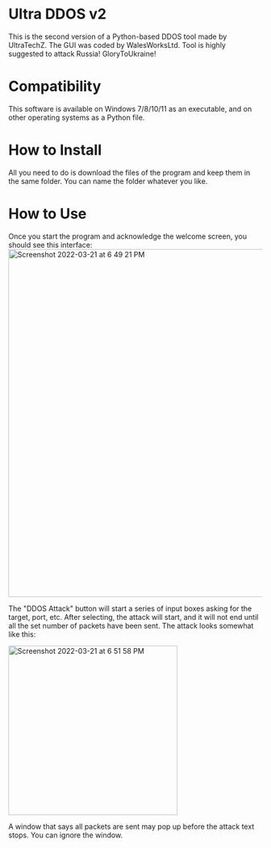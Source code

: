 # Ultra DDOS v2
This is the second version of a Python-based DDOS tool made by UltraTechZ. The GUI was coded by WalesWorksLtd.
Tool is highly suggested to attack Russia! GloryToUkraine!

# Compatibility
This software is available on Windows 7/8/10/11 as an executable, and on other operating systems as a Python file.

# How to Install
All you need to do is download the files of the program and keep them in the same folder. You can name the folder whatever you like.

# How to Use
Once you start the program and acknowledge the welcome screen, you should see this interface:
<img width="688" alt="Screenshot 2022-03-21 at 6 49 21 PM" src="https://user-images.githubusercontent.com/87256750/159246596-f236f6fd-c684-4d2b-8e3d-83e2094cc057.png">

The "DDOS Attack" button will start a series of input boxes asking for the target, port, etc. After selecting, the attack will start, and it will not end until all the set number of packets have been sent. The attack looks somewhat like this:

<img width="335" alt="Screenshot 2022-03-21 at 6 51 58 PM" src="https://user-images.githubusercontent.com/87256750/159246944-28660ebf-dc82-4756-80b3-0e24d3e186f4.png">

A window that says all packets are sent may pop up before the attack text stops. You can ignore the window.
